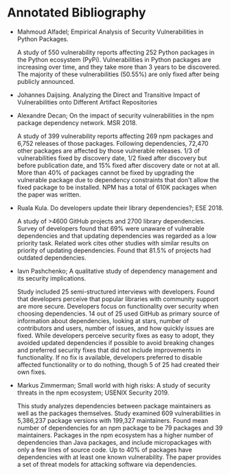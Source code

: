 # Annotated Bibliography

  - Mahmoud Alfadel; Empirical Analysis of Security Vulnerabilities in Python Packages.

    A study of 550 vulnerability reports affecting 252 Python packages in the Python ecosystem (PyPi). Vulnerabilities in Python packages are increasing over time, and they take more than 3 years to be discovered. The majority of these vulnerabilities (50.55%) are only fixed after being publicly announced.

  - Johannes Daijsing. Analyzing the Direct and Transitive Impact of Vulnerabilities onto Different Artifact Repositories

  - Alexandre Decan; On the impact of security vulnerabilities in the npm package dependency network. MSR 2018.

    A study of 399 vulnerability reports affecting 269 npm packages and 6,752 releases of those packages. Following dependencies, 72,470 other packages are affected by those vulnerable releases. 1/3 of vulnerabilities fixed by discovery date, 1/2 fixed after discovery but before publication date, and 15% fixed after discovery date or not at all. More than 40% of packages cannot be fixed by upgrading the vulnerable package due to dependency constraints that don't allow the fixed package to be installed. NPM has a total of 610K packages when the paper was written.

  - Ruala Kula. Do developers update their library dependencies?; ESE 2018.

    A study of >4600 GitHub projects and 2700 library dependencies. Survey of developers found that 69% were unaware of vulnerable dependencies and that updating dependencies was regarded as a low priority task. Related work cites other studies with similar results on priority of updating dependencies. Found that 81.5% of projects had outdated dependencies.

  - Iavn Pashchenko; A qualitative study of dependency management and its security implications.

    Study included 25 semi-structured interviews with developers. Found that developers perceive that popular libraries with community support are more secure. Developers focus on functionality over security when choosing dependencies. 14 out of 25 used GitHub as primary source of information about dependencies, looking at stars, number of contributors and users, number of issues, and how quickly issues are fixed. While developers perceive security fixes as easy to adopt, they avoided updated dependencies if possible to avoid breaking changes and preferred security fixes that did not include improvements in functionality. If no fix is available, developers preferred to disable affected functionality or to do nothing, though 5 of 25 had created their own fixes.

  - Markus Zimmerman; Small world with high risks: A study of security threats in the npm ecosystem; USENIX Security 2019.

    This study analyzes dependencies between package maintainers as well as the packages themselves. Study examined 609 vulnerabilities in 5,386,237 package versions with 199,327 maintainers. Found mean number of dependencies for an npm package to be 79 packages and 39 maintainers. Packages in the npm ecosystem has a higher number of dependencies than Java packages, and include micropackages with only a few lines of source code. Up to 40% of packages have dependencies with at least one known vulnerability. The paper provides a set of threat models for attacking software via dependencies.
